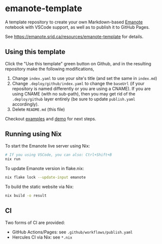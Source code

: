# emanote-template

A template repository to create your own Markdown-based [Emanote](https://github.com/srid/emanote) notebook with VSCode support, as well as to publish it to GitHub Pages.

See https://emanote.srid.ca/resources/emanote-template for details.

## Using this template

Click the "Use this template" green button on Github, and in the resulting repository make the following modifications,

1. Change `index.yaml` to use your site's title (and set the same in `index.md`)
2. Change `.deploy/github/index.yaml` to change the `baseUrl` (if your repository is named differently or you are using a CNAME). If you are using CNAME (with no sub-path), then you may get rid of the `.deploy/github` layer entirely (be sure to update `publish.yaml` accordingly).
3. Delete `README.md` (this file)

Checkout [examples](https://emanote.srid.ca/examples) and [demo](https://emanote.srid.ca/demo) for next steps.

## Running using Nix

To start the Emanote live server using Nix:

```sh
# If you using VSCode, you can also: Ctrl+Shift+B
nix run
```

To update Emanote version in flake.nix:

```sh
nix flake lock --update-input emanote
```

To build the static website via Nix:

```sh
nix build -o result
```

## CI

Two forms of CI are provided:

- GitHub Actions/Pages: see `.github/workflows/publish.yaml`
- Hercules CI via Nix: see `*.nix`